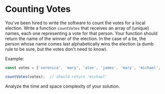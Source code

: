 # Counting Votes
You've been hired to write the software to count the votes for a local election. Write a function `countVotes` that receives an array of (unique) names, each one representing a vote for that person. Your function should return the name of the winner of the election. In the case of a tie, the person whose name comes last alphabetically wins the election (a dumb rule to be sure, but the votes don't need to know). 

Example:
```js
const votes = ['veronica', 'mary', 'alex', 'james', 'mary', 'michael', 'alex', 'michael'];

countVotes(votes);  // should return 'michael'
```

Analyze the time and space complexity of your solution.